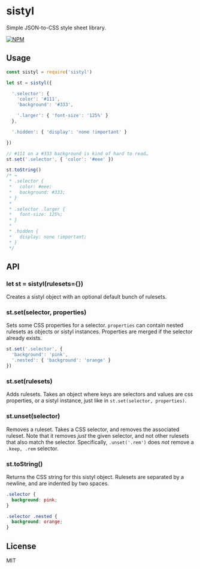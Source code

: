 # sistyl
Simple JSON-to-CSS style sheet library.

[![NPM](https://nodei.co/npm/sistyl.png?compact=true)](https://nodei.co/npm/sistyl)

## Usage

```javascript
const sistyl = require('sistyl')

let st = sistyl({

  '.selector': {
    'color': '#111',
    'background': '#333',

    '.larger': { 'font-size': '125%' }
  },

  '.hidden': { 'display': 'none !important' }

})

// #111 on a #333 background is kind of hard to read…
st.set('.selector', { 'color': '#eee' })

st.toString()
/* →
 * .selector {
 *   color: #eee;
 *   background: #333;
 * }
 *
 * .selector .larger {
 *   font-size: 125%;
 * }
 *
 * .hidden {
 *   display: none !important;
 * }
 */
```

## API

### let st = sistyl(rulesets={})

Creates a sistyl object with an optional default bunch of rulesets.

### st.set(selector, properties)

Sets some CSS properties for a selector. `properties` can contain
nested rulesets as objects or sistyl instances. Properties are merged
if the selector already exists.

```javascript
st.set('.selector', {
  'background': 'pink',
  '.nested': { 'background': 'orange' }
})
```

### st.set(rulesets)

Adds rulesets. Takes an object where keys are selectors and values
are css properties, or a sistyl instance, just like in
`st.set(selector, properties)`.

### st.unset(selector)

Removes a ruleset. Takes a CSS selector, and removes the associated
ruleset. Note that it removes *just* the given selector, and not
other rulesets that also match the selector. Specifically,
`.unset('.rem')` does *not* remove a `.keep, .rem` selector.

### st.toString()

Returns the CSS string for this sistyl object. Rulesets are separated
by a newline, and are indented by two spaces.

```css
.selector {
  background: pink;
}

.selector .nested {
  background: orange;
}

```

## License

MIT
